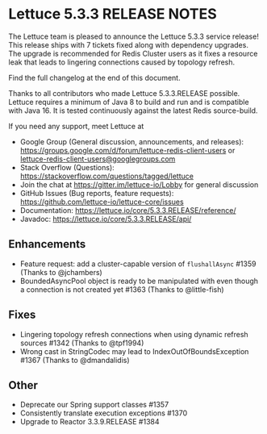 Lettuce 5.3.3 RELEASE NOTES
===========================

The Lettuce team is pleased to announce the Lettuce 5.3.3 service release! 
This release ships with 7 tickets fixed along with dependency upgrades. 
The upgrade is recommended for Redis Cluster users as it fixes a resource leak that leads to lingering connections caused by topology refresh.
 
Find the full changelog at the end of this document.

Thanks to all contributors who made Lettuce 5.3.3.RELEASE possible.
Lettuce requires a minimum of Java 8 to build and run and is compatible with Java 16. It is tested continuously against the latest Redis source-build.

If you need any support, meet Lettuce at

* Google Group (General discussion, announcements, and releases): https://groups.google.com/d/forum/lettuce-redis-client-users
or lettuce-redis-client-users@googlegroups.com
* Stack Overflow (Questions): https://stackoverflow.com/questions/tagged/lettuce
* Join the chat at https://gitter.im/lettuce-io/Lobby for general discussion
* GitHub Issues (Bug reports, feature requests): https://github.com/lettuce-io/lettuce-core/issues
* Documentation: https://lettuce.io/core/5.3.3.RELEASE/reference/
* Javadoc: https://lettuce.io/core/5.3.3.RELEASE/api/

Enhancements
------------
* Feature request: add a cluster-capable version of `flushallAsync` #1359 (Thanks to @jchambers)
* BoundedAsyncPool object is ready to be manipulated with even though a connection is not created yet #1363 (Thanks to @little-fish)

Fixes
-----
* Lingering topology refresh connections when using dynamic refresh sources #1342 (Thanks to @tpf1994)
* Wrong cast in StringCodec may lead to IndexOutOfBoundsException #1367 (Thanks to @dmandalidis)

Other
-----
* Deprecate our Spring support classes #1357
* Consistently translate execution exceptions #1370
* Upgrade to Reactor 3.3.9.RELEASE #1384
